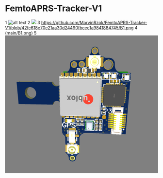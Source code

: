 # FemtoAPRS-Tracker-V1

1
![alt text](https://github.com/MarvinRzok/FemtoAPRS-Tracker-V1/blob/./B1.png?raw=true)
2
<img src="main/B1.png" width="800">
3
https://github.com/MarvinRzok/FemtoAPRS-Tracker-V1/blob/42fc618e70e21aa30d24490fbcec1a9841884745/B1.png
4
(main/B1.png)
5
<img src="./B1.png">
